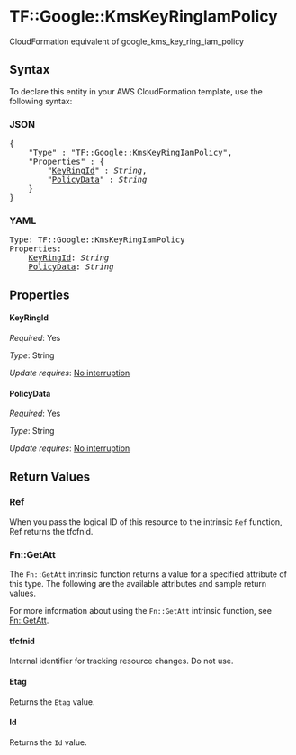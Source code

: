 # TF::Google::KmsKeyRingIamPolicy

CloudFormation equivalent of google_kms_key_ring_iam_policy

## Syntax

To declare this entity in your AWS CloudFormation template, use the following syntax:

### JSON

<pre>
{
    "Type" : "TF::Google::KmsKeyRingIamPolicy",
    "Properties" : {
        "<a href="#keyringid" title="KeyRingId">KeyRingId</a>" : <i>String</i>,
        "<a href="#policydata" title="PolicyData">PolicyData</a>" : <i>String</i>
    }
}
</pre>

### YAML

<pre>
Type: TF::Google::KmsKeyRingIamPolicy
Properties:
    <a href="#keyringid" title="KeyRingId">KeyRingId</a>: <i>String</i>
    <a href="#policydata" title="PolicyData">PolicyData</a>: <i>String</i>
</pre>

## Properties

#### KeyRingId

_Required_: Yes

_Type_: String

_Update requires_: [No interruption](https://docs.aws.amazon.com/AWSCloudFormation/latest/UserGuide/using-cfn-updating-stacks-update-behaviors.html#update-no-interrupt)

#### PolicyData

_Required_: Yes

_Type_: String

_Update requires_: [No interruption](https://docs.aws.amazon.com/AWSCloudFormation/latest/UserGuide/using-cfn-updating-stacks-update-behaviors.html#update-no-interrupt)

## Return Values

### Ref

When you pass the logical ID of this resource to the intrinsic `Ref` function, Ref returns the tfcfnid.

### Fn::GetAtt

The `Fn::GetAtt` intrinsic function returns a value for a specified attribute of this type. The following are the available attributes and sample return values.

For more information about using the `Fn::GetAtt` intrinsic function, see [Fn::GetAtt](https://docs.aws.amazon.com/AWSCloudFormation/latest/UserGuide/intrinsic-function-reference-getatt.html).

#### tfcfnid

Internal identifier for tracking resource changes. Do not use.

#### Etag

Returns the <code>Etag</code> value.

#### Id

Returns the <code>Id</code> value.

